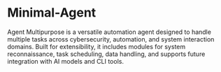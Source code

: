 # Minimal-Agent
Agent Multipurpose is a versatile automation agent designed to handle multiple tasks across cybersecurity, automation, and system interaction domains. Built for extensibility, it includes modules for system reconnaissance, task scheduling, data handling, and supports future integration with AI models and CLI tools.
